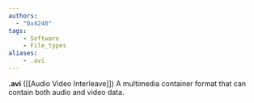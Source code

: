 ```yaml
---
authors:
  - "0x4248"
tags:
    - Software
    - File_types
aliases:
    - .avi
---
```

**.avi** ([[Audio Video Interleave]]) A multimedia container format that can contain both audio and video data.
